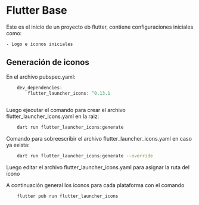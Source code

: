 # Flutter Base

Este es el inicio de un proyecto eb flutter, contiene configuraciones iniciales como:
    
    - Logo e íconos iniciales

## Generación de iconos
En el archivo pubspec.yaml:
```dart
    dev_dependencies:
        flutter_launcher_icons: ^0.13.1
  
```
Luego ejecutar el comando para crear el archivo flutter_launcher_icons.yaml en la raiz:
```bash
    dart run flutter_launcher_icons:generate
```
Comando para sobreescribir el archivo flutter_launcher_icons.yaml en caso ya exista:
```bash
    dart run flutter_launcher_icons:generate --override
```

Luego editar el archivo flutter_launcher_icons.yaml para asignar la ruta del ícono

A continuación general los iconos para cada plataforma con el comando
```bash
    flutter pub run flutter_launcher_icons
```
